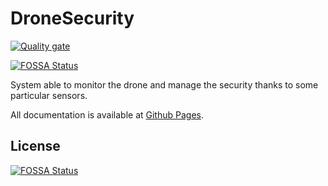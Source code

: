 # DroneSecurity

[![Quality gate](https://sonarcloud.io/api/project_badges/quality_gate?project=DroneSecurity)](https://sonarcloud.io/summary/new_code?id=DroneSecurity)

[![FOSSA Status](https://app.fossa.com/api/projects/git%2Bgithub.com%2Fmirko-felice%2FDroneSecurity.svg?type=shield)](https://app.fossa.com/projects/git%2Bgithub.com%2Fmirko-felice%2FDroneSecurity?ref=badge_shield)

System able to monitor the drone and manage the security thanks to some particular sensors.

All documentation is available at [Github Pages](https://mirko-felice.github.io/DroneSecurity).

## License
[![FOSSA Status](https://app.fossa.com/api/projects/git%2Bgithub.com%2Fmirko-felice%2FDroneSecurity.svg?type=large)](https://app.fossa.com/projects/git%2Bgithub.com%2Fmirko-felice%2FDroneSecurity?ref=badge_large)

